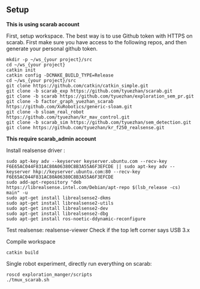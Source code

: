 ## Setup
**This is using scarab account**


First, setup workspace. The best way is to use Github token with HTTPS on scarab. First make sure you have access to the following repos, and then generate your personal github token.
```
mkdir -p ~/ws_{your project}/src
cd ~/ws_{your project}
catkin init
catkin config -DCMAKE_BUILD_TYPE=Release
cd ~/ws_{your project}/src
git clone https://github.com/catkin/catkin_simple.git 
git clone -b scarab_exp https://github.com/tyuezhan/scarab.git
git clone -b scarab https://github.com/tyuezhan/exploration_sem_pr.git
git clone -b factor_graph_yuezhan_scarab https://github.com/XuRobotics/generic-sloam.git
git clone -b sloam_real_robot https://github.com/tyuezhan/kr_mav_control.git
git clone -b scarab_sim https://github.com/tyuezhan/sem_detection.git
git clone https://github.com/tyuezhan/kr_f250_realsense.git
```

**This require scarab_admin account**

Install realsense driver :
```
sudo apt-key adv --keyserver keyserver.ubuntu.com --recv-key  F6E65AC044F831AC80A06380C8B3A55A6F3EFCDE || sudo apt-key adv --keyserver hkp://keyserver.ubuntu.com:80 --recv-key  F6E65AC044F831AC80A06380C8B3A55A6F3EFCDE
sudo add-apt-repository "deb https://librealsense.intel.com/Debian/apt-repo $(lsb_release -cs) main" -u
sudo apt-get install librealsense2-dkms
sudo apt-get install librealsense2-utils
sudo apt-get install librealsense2-dev
sudo apt-get install librealsense2-dbg
sudo apt-get install ros-noetic-ddynamic-reconfigure
```


Test realsense: realsense-viewer Check if the top left corner says USB 3.x

Compile workspace
```
catkin build
```

Single robot experiment, directly run everything on scarab:
```
roscd exploration_manger/scripts
./tmux_scarab.sh
```

